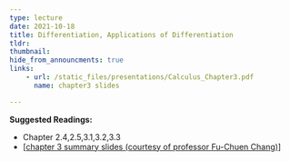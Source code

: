 ```yaml
---
type: lecture
date: 2021-10-18
title: Differentiation, Applications of Differentiation
tldr: 
thumbnail: 
hide_from_announcments: true
links: 
    - url: /static_files/presentations/Calculus_Chapter3.pdf
      name: chapter3 slides

---
```

**Suggested Readings:**
- Chapter 2.4,2.5,3.1,3.2,3.3
- [[chapter 3 summary slides (courtesy of professor Fu-Chuen Chang)]](/nsysu-EE1003A/static_files/presentations/Chap03_Summary.pdf)

